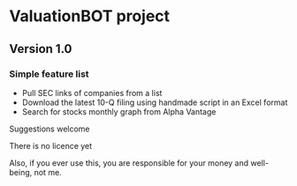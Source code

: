 # ValuationBOT project

## Version 1.0

### Simple feature list
* Pull SEC links of companies from a list
* Download the latest 10-Q filing using handmade script in an Excel format
* Search for stocks monthly graph from Alpha Vantage


Suggestions welcome

There is no licence yet

Also, if you ever use this, you are responsible for your money and well-being, not me.
